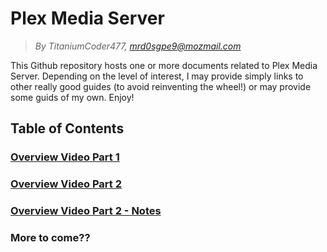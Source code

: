 # Plex Media Server
> *By TitaniumCoder477, mrd0sgpe9@mozmail.com*

This Github repository hosts one or more documents related to Plex Media Server. Depending on the level of interest, I may provide simply links to other really good guides (to avoid reinventing the wheel!) or may provide some guids of my own. Enjoy!

## Table of Contents
### [Overview Video Part 1](https://youtu.be/X0wv1n3dApQ)
### [Overview Video Part 2](https://youtu.be/pEVwFzfBBms)
### [Overview Video Part 2 - Notes](https://github.com/TitaniumCoder477/plex-media-server/blob/main/Plex%20Media%20Server%20Overview.md)
### More to come??